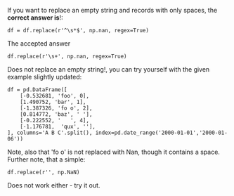 If you want to replace an empty string and records with only spaces, the **correct answer is**!:

    df = df.replace(r'^\s*$', np.nan, regex=True)

The accepted answer

    df.replace(r'\s+', np.nan, regex=True)

Does not replace an empty string!, you can try yourself with the given example slightly updated:

    df = pd.DataFrame([
        [-0.532681, 'foo', 0],
        [1.490752, 'bar', 1],
        [-1.387326, 'fo o', 2],
        [0.814772, 'baz', ' '],     
        [-0.222552, '   ', 4],
        [-1.176781,  'qux', ''],         
    ], columns='A B C'.split(), index=pd.date_range('2000-01-01','2000-01-06'))

Note, also that 'fo o' is not replaced with Nan, though it contains a space.
Further note, that a simple:

    df.replace(r'', np.NaN)

Does not work either - try it out.